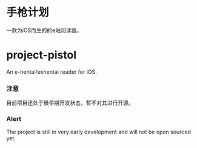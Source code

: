 # 手枪计划
一款为iOS而生的的e站阅读器。

# project-pistol
An e-hentai/exhentai reader for iOS.

### 注意
目前项目还处于极早期开发状态，暂不对其进行开源。

### Alert
The project is still in very early development and will not be open sourced yet.
